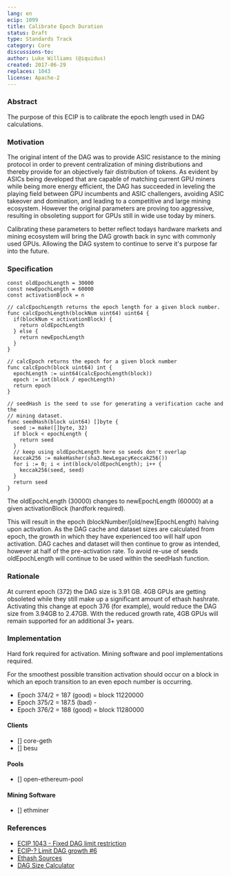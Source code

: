 ```yaml
---
lang: en
ecip: 1099
title: Calibrate Epoch Duration
status: Draft
type: Standards Track
category: Core
discussions-to:
author: Luke Williams (@iquidus)
created: 2017-06-29
replaces: 1043
license: Apache-2
---
```


### Abstract

The purpose of this ECIP is to calibrate the epoch length used in DAG calculations.

### Motivation ###
The original intent of the DAG was to provide ASIC resistance to the mining protocol in order to prevent centralization of mining distributions and thereby provide for an objectively fair distribution of tokens. As evident by ASICs being developed that are capable of matching current GPU miners while being more energy efficient, the DAG has succeeded in leveling the playing field between GPU incumbents and ASIC challengers, avoiding ASIC takeover and domination, and leading to a competitive and large mining ecosystem. However the original parameters are proving too aggressive, resulting in obsoleting support for GPUs still in wide use today by miners.

Calibrating these parameters to better reflect todays hardware markets and mining ecosystem will bring the DAG growth back in sync with commonly used GPUs. Allowing the DAG system to continue to serve it's purpose far into the future.

### Specification ###

```
const oldEpochLength = 30000
const newEpochLength = 60000
const activationBlock = n

// calcEpochLength returns the epoch length for a given block number.
func calcEpochLength(blockNum uint64) uint64 {
  if(blockNum < activationBlock) {
    return oldEpochLength
  } else {
    return newEpochLength
  }
}

// calcEpoch returns the epoch for a given block number
func calcEpoch(block uint64) int {
  epochLength := uint64(calcEpochLength(block))
  epoch := int(block / epochLength)
  return epoch
}

// seedHash is the seed to use for generating a verification cache and the
// mining dataset.
func seedHash(block uint64) []byte {
  seed := make([]byte, 32)
  if block < epochLength {
    return seed
  }
  // keep using oldEpochLength here so seeds don't overlap
  keccak256 := makeHasher(sha3.NewLegacyKeccak256())
  for i := 0; i < int(block/oldEpochLength); i++ {
    keccak256(seed, seed)
  }
  return seed
}
```
The oldEpochLength (30000) changes to newEpochLength (60000) at a given activationBlock (hardfork required).

This will result in the epoch (blockNumber/[old/new]EpochLength) halving upon activation. As the DAG cache and dataset sizes are calculated from epoch, the growth in which they have experienced too will half upon activation. DAG caches and dataset will then continue to grow as intended, however at half of the pre-activation rate. To avoid re-use of seeds oldEpochLength will continue to be used within the seedHash function.

### Rationale ###
At current epoch (372) the DAG size is 3.91 GB. 4GB GPUs are getting obsoleted while they still make up a significant amount of ethash hashrate. Activating this change at epoch 376 (for example), would reduce the DAG size from 3.94GB to 2.47GB. With the reduced growth rate, 4GB GPUs will remain supported for an additional 3+ years.

### Implementation ###
Hard fork required for activation.
Mining software and pool implementations required.  

For the smoothest possible transition activation should occur on a block in which an epoch transition to an even epoch number is occurring.  

* Epoch 374/2 = 187   (good) = block 11220000
* Epoch 375/2 = 187.5 (bad)  -
* Epoch 376/2 = 188   (good) = block 11280000

#### Clients ####
* [] core-geth
* [] besu
#### Pools ####
* [] open-ethereum-pool
#### Mining Software ####
* [] ethminer  

### References
- [ECIP 1043 - Fixed DAG limit restriction](https://ecips.ethereumclassic.org/ECIPs/ecip-1043)
- [ECIP-? Limit DAG growth #6](https://github.com/ethereumproject/ECIPs/issues/6)
- [Ethash Sources](https://github.com/ethereum/ethash)
- [DAG Size Calculator](https://investoon.com/tools/dag_size)
